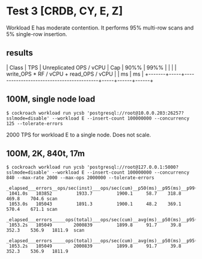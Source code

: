 # Test 3 [CRDB, CY, E, Z]

Workload E has moderate contention. It performs 95% multi-row scans and 5% single-row insertion.

## results

| Class | TPS | Unreplicated OPS / vCPU                  | Cap | 90%% | 99%% |
|       |     | write_OPS \* RF / vCPU + read_OPS / vCPU |     | ms   | ms   |
+-------+-----+------------------------------------------+-----+------+------+

## 100M, single node load

    $ cockroach workload run ycsb 'postgresql://root@10.0.0.203:26257?sslmode=disable' --workload E --insert-count 100000000 --concurrency 125 --tolerate-errors

2000 TPS for workload E to a single node. Does not scale.

## 100M, 2K, 840t, 17m

    $ cockroach workload run ycsb 'postgresql://root@127.0.0.1:5000?sslmode=disable' --workload E --insert-count 100000000 --concurrency 840 --max-rate 2000 --max-ops 2000000 --tolerate-errors

    _elapsed___errors__ops/sec(inst)___ops/sec(cum)__p50(ms)__p95(ms)__p99(ms)_pMax(ms)
     1041.0s   103852         1933.7         1900.1     58.7    318.8    469.8    704.6 scan
     1053.0s   105043         1891.3         1900.1     48.2    369.1    570.4    671.1 scan

    _elapsed___errors_____ops(total)___ops/sec(cum)__avg(ms)__p50(ms)__p95(ms)__p99(ms)_pMax(ms)__total
     1053.2s   105049        2000839         1899.8     91.7     39.8    352.3    536.9   1811.9  scan

    _elapsed___errors_____ops(total)___ops/sec(cum)__avg(ms)__p50(ms)__p95(ms)__p99(ms)_pMax(ms)__result
     1053.2s   105049        2000839         1899.8     91.7     39.8    352.3    536.9   1811.9

